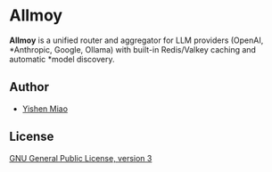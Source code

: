 
# Allmoy

**Allmoy** is a unified router and aggregator for LLM providers (OpenAI,
*Anthropic, Google, Ollama) with built-in Redis/Valkey caching and automatic
*model discovery.

## Author

* [Yishen Miao](https://github.com/mys721tx)

## License

[GNU General Public License, version 3](http://www.gnu.org/licenses/gpl-3.0.html)
